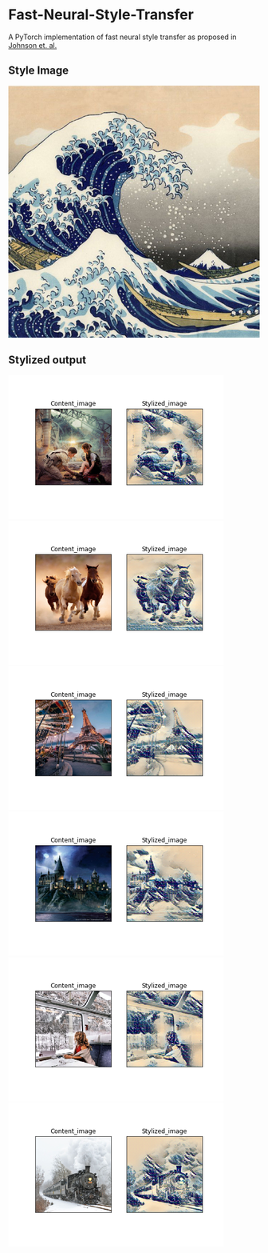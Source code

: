 # Fast-Neural-Style-Transfer
A PyTorch implementation of fast neural style transfer as proposed in [Johnson et. al.](https://arxiv.org/abs/1603.08155)

## Style Image
![](https://github.com/dilmiabey/Fast-Neural-Style-Transfer/blob/master/style_image/great_wave.jpg)


## Stylized output
![](https://github.com/dilmiabey/Fast-Neural-Style-Transfer/blob/master/test_results/output_14.png) ![](https://github.com/dilmiabey/Fast-Neural-Style-Transfer/blob/master/test_results/output_9.png)
![](https://github.com/dilmiabey/Fast-Neural-Style-Transfer/blob/master/test_results/output_10.png) ![](https://github.com/dilmiabey/Fast-Neural-Style-Transfer/blob/master/test_results/output_12.png)
![](https://github.com/dilmiabey/Fast-Neural-Style-Transfer/blob/master/test_results/output_17.png) ![](https://github.com/dilmiabey/Fast-Neural-Style-Transfer/blob/master/test_results/output_13.png)
